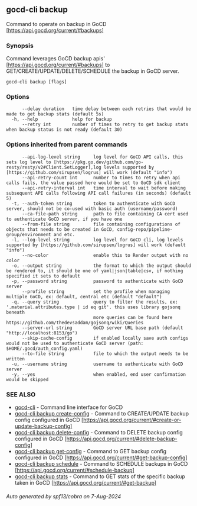## gocd-cli backup

Command to operate on backup in GoCD [https://api.gocd.org/current/#backups]

### Synopsis

Command leverages GoCD backup apis' [https://api.gocd.org/current/#backups] to 
GET/CREATE/UPDATE/DELETE/SCHEDULE the backup in GoCD server.

```
gocd-cli backup [flags]
```

### Options

```
      --delay duration   time delay between each retries that would be made to get backup stats (default 5s)
  -h, --help             help for backup
      --retry int        number of times to retry to get backup stats when backup status is not ready (default 30)
```

### Options inherited from parent commands

```
      --api-log-level string     log level for GoCD API calls, this sets log level to [https://pkg.go.dev/github.com/go-resty/resty/v2#Client.SetLogger],log levels supported by [https://github.com/sirupsen/logrus] will work (default "info")
      --api-retry-count int      number to times to retry when api calls fails, the value passed here would be set to GoCD sdk client
      --api-retry-interval int   time interval to wait before making subsequent API calls following API call failures (in seconds) (default 5)
  -t, --auth-token string        token to authenticate with GoCD server, should not be co-used with basic auth (username/password)
      --ca-file-path string      path to file containing CA cert used to authenticate GoCD server, if you have one
      --from-file string         file containing configurations of objects that needs to be created in GoCD, config-repo/pipeline-group/environment and etc.
  -l, --log-level string         log level for GoCD cli, log levels supported by [https://github.com/sirupsen/logrus] will work (default "info")
      --no-color                 enable this to Render output with no color
  -o, --output string            the format to which the output should be rendered to, it should be one of yaml|json|table|csv, if nothing specified it sets to default
  -p, --password string          password to authenticate with GoCD server
      --profile string           set the profile when managing multiple GoCD, ex: default, central etc (default "default")
  -q, --query string             query to filter the results, ex: '.material.attributes.type | id eq git'. this uses library gojsonq beneath
                                 more queries can be found here https://github.com/thedevsaddam/gojsonq/wiki/Queries
      --server-url string        GoCD server URL base path (default "http://localhost:8153/go")
      --skip-cache-config        if enabled locally save auth configs would not be used to authenticate GoCD server (path: $HOME/.gocd/auth_config.yaml)
      --to-file string           file to which the output needs to be written
  -u, --username string          username to authenticate with GoCD server
  -y, --yes                      when enabled, end user confirmation would be skipped
```

### SEE ALSO

* [gocd-cli](gocd-cli.md)	 - Command line interface for GoCD
* [gocd-cli backup create-config](gocd-cli_backup_create-config.md)	 - Command to CREATE/UPDATE backup config configured in GoCD [https://api.gocd.org/current/#create-or-update-backup-config]
* [gocd-cli backup delete-config](gocd-cli_backup_delete-config.md)	 - Command to DELETE backup config configured in GoCD [https://api.gocd.org/current/#delete-backup-config]
* [gocd-cli backup get-config](gocd-cli_backup_get-config.md)	 - Command to GET backup config configured in GoCD [https://api.gocd.org/current/#get-backup-config]
* [gocd-cli backup schedule](gocd-cli_backup_schedule.md)	 - Command to SCHEDULE backups in GoCD [https://api.gocd.org/current/#schedule-backup]
* [gocd-cli backup stats](gocd-cli_backup_stats.md)	 - Command to GET stats of the specific backup taken in GoCD [https://api.gocd.org/current/#get-backup]

###### Auto generated by spf13/cobra on 7-Aug-2024
